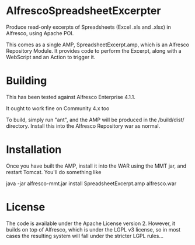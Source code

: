 AlfrescoSpreadsheetExcerpter
============================

Produce read-only excerpts of Spreadsheets (Excel .xls and .xlsx) in
Alfresco, using Apache POI.

This comes as a single AMP, SpreadsheetExcerpt.amp, which is an Alfresco
Repository Module. It provides code to perform the Excerpt, along with
a WebScript and an Action to trigger it.

Building
========
This has been tested against Alfresco Enterprise 4.1.1.

It ought to work fine on Community 4.x too

To build, simply run "ant", and the AMP will be produced in the /build/dist/ 
directory. Install this into the Alfresco Repository war as normal.

Installation
============
Once you have built the AMP, install it into the WAR using the MMT jar, and 
restart Tomcat. You'll do something like

   java -jar alfresco-mmt.jar install SpreadsheetExcerpt.amp alfresco.war

License
=======
The code is available under the Apache License version 2. However, it builds
on top of Alfresco, which is under the LGPL v3 license, so in most cases
the resulting system will fall under the stricter LGPL rules...

